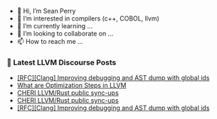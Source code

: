 - 👋 Hi, I’m Sean Perry
- 👀 I’m interested in compilers (c++, COBOL, llvm)
- 🌱 I’m currently learning ...
- 💞️ I’m looking to collaborate on ...
- 📫 How to reach me ...

<!---
s66perry/s66perry is a ✨ special ✨ repository because its `README.md` (this file) appears on your GitHub profile.
You can click the Preview link to take a look at your changes.
--->
### 📕 Latest LLVM Discourse Posts

<!-- DISCOURSE-LLVM:START -->
- [[RFC][Clang] Improving debugging and AST dump with global ids](https://discourse.llvm.org/t/rfc-clang-improving-debugging-and-ast-dump-with-global-ids/71988#post_3)
- [What are Optimization Steps in LLVM](https://discourse.llvm.org/t/what-are-optimization-steps-in-llvm/71940#post_7)
- [CHERI LLVM/Rust public sync-ups](https://discourse.llvm.org/t/cheri-llvm-rust-public-sync-ups/62815?page=2#post_26)
- [CHERI LLVM/Rust public sync-ups](https://discourse.llvm.org/t/cheri-llvm-rust-public-sync-ups/62815?page=2#post_25)
- [[RFC][Clang] Improving debugging and AST dump with global ids](https://discourse.llvm.org/t/rfc-clang-improving-debugging-and-ast-dump-with-global-ids/71988#post_2)
<!-- DISCOURSE-LLVM:END -->
